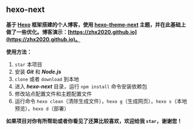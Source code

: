 ## hexo-next

**基于 [Hexo](https://hexo.io/zh-cn/) 框架搭建的个人博客，使用 [hexo-theme-next](https://github.com/theme-next/hexo-theme-next) 主题，并在此基础上做了一些优化。博客演示：[https://zhx2020.github.io](https://zhx2020.github.io)。**

**使用方法：**
1. `star` 本项目
2. 安装 ***Git*** 和 ***Node.js***
3. `clone` 或者 `download` 到本地
4. 进入 ***hexo-next*** 目录，运行 `npm install` 命令安装依赖包
5. 修改站点配置文件和主题配置文件
6. 运行命令 `hexo clean`（清除生成文件），`hexo g`（生成网页），`hexo s`（本地预览），`hexo d`（部署）
        
**如果项目对你有所帮助或者你看见了还算比较喜欢，欢迎给我 `star`，谢谢您！**
      
